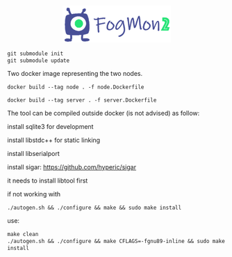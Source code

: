 <center>
<img src="https://github.com/di-unipi-socc/FogMon/blob/master/img/logofogmon.png?raw=true" alt="Home Screen" width="250" />
</center>

```
git submodule init
git submodule update
```

Two docker image representing the two nodes.

```
docker build --tag node . -f node.Dockerfile
```

```
docker build --tag server . -f server.Dockerfile
```

The tool can be compiled outside docker (is not advised) as follow:

install sqlite3 for development

install libstdc++ for static linking

install libserialport

install sigar:
https://github.com/hyperic/sigar

it needs to install libtool first

if not working with
```
./autogen.sh && ./configure && make && sudo make install
```
use:
```
make clean
./autogen.sh && ./configure && make CFLAGS=-fgnu89-inline && sudo make install
```
